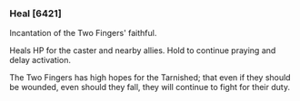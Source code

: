 ### Heal [6421]

Incantation of the Two Fingers' faithful.

Heals HP for the caster and nearby allies. Hold to continue praying and delay activation.

The Two Fingers has high hopes for the Tarnished; that even if they should be wounded, even should they fall, they will continue to fight for their duty.